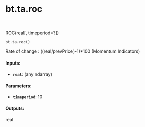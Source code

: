 <div itemscope itemtype="http://developers.google.com/ReferenceObject">
<meta itemprop="name" content="bt.ta.roc" />
<meta itemprop="path" content="Stable" />
</div>

# bt.ta.roc

<!-- Insert buttons and diff -->

<table class="tfo-notebook-buttons tfo-api nocontent" align="left">

</table>



ROC(real[, timeperiod=?])

<pre class="devsite-click-to-copy prettyprint lang-py tfo-signature-link">
<code>bt.ta.roc()
</code></pre>



<!-- Placeholder for "Used in" -->

Rate of change : ((real/prevPrice)-1)*100 (Momentum Indicators)

#### Inputs:


* <b>`real`</b>: (any ndarray)


#### Parameters:


* <b>`timeperiod`</b>: 10


#### Outputs:

real
